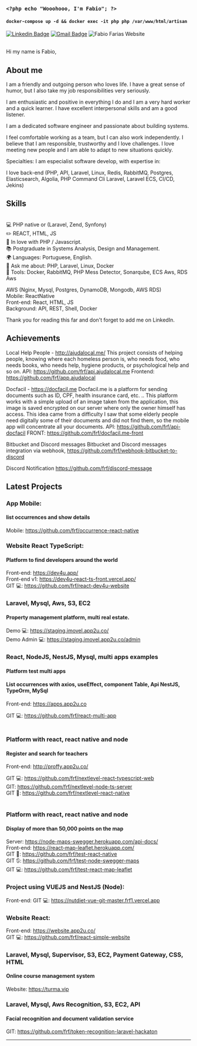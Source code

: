 ### `<?php echo "Wooohooo, I'm Fabio"; ?>`
#### ` docker-compose up -d && docker exec -it php php /var/www/html/artisan `

  [![Linkedin Badge](https://img.shields.io/badge/-LinkedIn-blue?style=flat-square&logo=Linkedin&logoColor=white&link=https://www.linkedin.com/in/fabiorochafarias)](https://www.linkedin.com/in/fabiorochafarias)
  [![Gmail Badge](https://img.shields.io/badge/-Gmail-c14438?style=flat-square&logo=Gmail&logoColor=white&link=mailto:fabio@fabiofarias.com.br)](mailto:fabio@fabiofarias.com.br)
  ![Fabio Farias Website](https://img.shields.io/badge/Website-FABIO-green?link=http://fabiofarias.com.br)

<br/> Hi my name is Fabio, <br/> 

## About me

I am a friendly and outgoing person who loves life. I have a great sense of humor, but I also take my job responsibilities very seriously. <br/>

I am enthusiastic and positive in everything I do and I am a very hard worker and a quick learner. I have excellent interpersonal skills and am a good listener.

I am a dedicated software engineer and passionate about building systems.

I feel comfortable working as a team, but I can also work independently. I believe that I am responsible, trustworthy and I love challenges. I love meeting new people and I am able to adapt to new situations quickly.

Specialties: I am especialist software develop, with expertise in:<br/> 

I love back-end (PHP, API, Laravel, Linux, Redis, RabbitMQ, Postgres, Elasticsearch, Algolia, PHP Command Cli Laravel, Laravel ECS, CI/CD, Jekins)

## Skills

<br/>💻 PHP native or (Laravel, Zend, Synfony)
<br/>✏️ REACT, HTML, JS
<br/>💙 In love with PHP / Javascript.
<br/>📚 Postgraduate in Systems Analysis, Design and Management.
<br/>🌍 Languages: Portuguese, English.
<br/>💬 Ask me about: PHP, Laravel, Linux, Docker
<br/>🔧 Tools: Docker, RabbitMQ, PHP Mess Detector, Sonarqube, ECS Aws, RDS Aws
<br/>

AWS (Nginx, Mysql, Postgres, DynamoDB, Mongodb, AWS RDS)<br/> 
Mobile: ReactNative<br/> 
Front-end: React, HTML, JS<br/> 
Background: API, REST, Shell, Docker <br/> 

Thank you for reading this far and don't forget to add me on LinkedIn.


## Achievements

Local Help People - http://ajudalocal.me/
This project consists of helping people, knowing where each homeless person is, who needs food, who needs books, who needs help, hygiene products, or psychological help and so on. API: https://github.com/frf/api.ajudalocal.me Frontend: https://github.com/frf/app.ajudalocal

Docfacil - https://docfacil.me 
Docfacil.me is a platform for sending documents such as ID, CPF, health insurance card, etc. .. This platform works with a simple upload of an image taken from the application, this image is saved encrypted on our server where only the owner himself has access. This idea came from a difficulty I saw that some elderly people need digitally some of their documents and did not find them, so the mobile app will concentrate all your documents. API: https://github.com/frf/api-docfacil FRONT: https://github.com/frf/docfacil.me-front

Bitbucket and Discord messages
Bitbucket and Discord messages integration via webhook, https://github.com/frf/webhook-bitbucket-to-discord

Discord Notification
https://github.com/frf/discord-message


## Latest Projects

### App Mobile: <br/>
#### list occurrences and show details <br/>
Mobile: https://github.com/frf/occurrence-react-native<br/>

### Website React TypeScript: <br/>
#### Platform to find developers around the world <br/>
Front-end: https://dev4u.app/<br/>
Front-end v1: https://dev4u-react-ts-front.vercel.app/<br/>
GIT 💻: https://github.com/frf/react-dev4u-website<br/>

### Laravel, Mysql, Aws, S3, EC2<br/>
#### Property management platform, multi real estate.
Demo 💻:  https://staging.imovel.app2u.co/<br/>
Demo Admin 💻:  https://staging.imovel.app2u.co/admin<br/>

### React, NodeJS, NestJS, Mysql, multi apps examples <br/>
#### Platform test multi apps<br/>
#### List occurrences with axios, useEffect, component Table, Api NestJS, TypeOrm, MySql<br/>
Front-end: https://apps.app2u.co<br/>

GIT 💻: https://github.com/frf/react-multi-app<br/>
<br/>

### Platform with react, react native and node <br/>
#### Register and search for teachers<br/>
Front-end: http://proffy.app2u.co/<br/>

GIT 💻: https://github.com/frf/nextlevel-react-typescript-web<br/>
GIT: https://github.com/frf/nextlevel-node-ts-server<br/>
GIT :iphone:: https://github.com/frf/nextlevel-react-native<br/>
<br/>

### Platform with react, react native and node<br/>
#### Display of more than 50,000 points on the map
Server: https://node-maps-swegger.herokuapp.com/api-docs/<br/>
Front-end: https://react-map-leaflet.herokuapp.com/<br/>
GIT :iphone:: https://github.com/frf/test-react-native <br/>
GIT :arrows_clockwise:: https://github.com/frf/test-node-swegger-maps <br/>
GIT 💻: https://github.com/frf/test-react-map-leaflet <br/>

### Project using VUEJS and NestJS (Node): <br/>
Front-end: GIT 💻: https://nutdiet-vue-git-master.frf1.vercel.app<br/>

### Website React: <br/>
Front-end: https://website.app2u.co/<br/>
GIT 💻: https://github.com/frf/react-simple-website<br/>

### Laravel, Mysql, Supervisor, S3, EC2, Payment Gateway, CSS, HTML<br/>
#### Online course management system<br/>
Website: https://turma.vip<br/>

### Laravel, Mysql, Aws Recognition, S3, EC2, API<br/>
#### Facial recognition and document validation service<br/>
GIT: https://github.com/frf/token-recognition-laravel-hackaton<br/>


<hr/>
